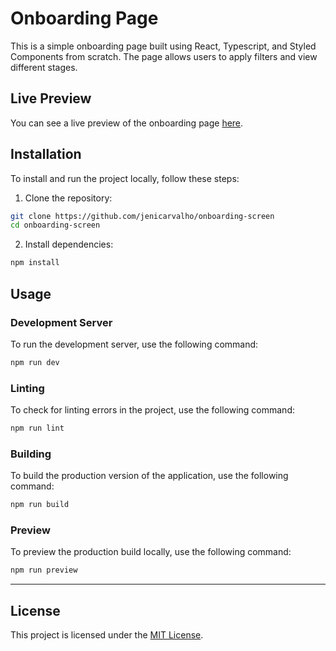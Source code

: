 # Onboarding Page

This is a simple onboarding page built using React, Typescript, and Styled Components from scratch. The page allows users to apply filters and view different stages.

## Live Preview

You can see a live preview of the onboarding page [here](https://onboarding-screen.vercel.app/).

## Installation

To install and run the project locally, follow these steps:

1. Clone the repository:

```bash
git clone https://github.com/jenicarvalho/onboarding-screen
cd onboarding-screen
```

2. Install dependencies:

```bash
npm install
```

## Usage

### Development Server

To run the development server, use the following command:

```bash
npm run dev
```


### Linting

To check for linting errors in the project, use the following command:

```bash
npm run lint
```

### Building

To build the production version of the application, use the following command:

```bash
npm run build
```

### Preview

To preview the production build locally, use the following command:

```bash
npm run preview
```

---

## License

This project is licensed under the [MIT License](https://opensource.org/licenses/MIT).
